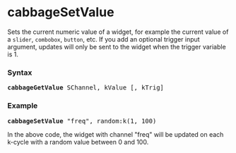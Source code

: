 # cabbageSetValue

Sets the current numeric value of a widget, for example the current value of a `slider`, `combobox`, `button`, etc. If you add an optional trigger input argument, updates will only be sent to the widget when the trigger variable is 1.

### Syntax

<pre><b>cabbageGetValue</b> SChannel, kValue [, kTrig]</pre>


### Example

<pre><b>cabbageSetValue</b> "freq", random:k(1, 100)</pre>

In the above code, the widget with channel "freq" will be updated on each k-cycle with a random value between 0 and 100.  
